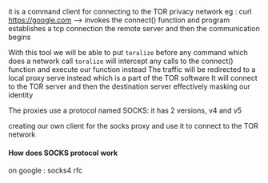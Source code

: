 it is a command client for connecting to the TOR privacy network
eg : curl https://google.com --> invokes the connect() function and program establishes a tcp connection the
remote server and then the communication begins

With this tool we will be able to put `toralize` before any command which does a network call
`toralize` will intercept any calls to the connect() function and execute our function instead
The traffic will be redirected to a local proxy serve instead which is a part of the TOR software
It will connect to the TOR server and then the destination server effectively masking our identity

The proxies use a protocol named SOCKS: it has 2 versions, v4 and v5

creating our own client for the socks proxy and use it to connect to the TOR network

#### How does SOCKS protocol work

on google : socks4 rfc
